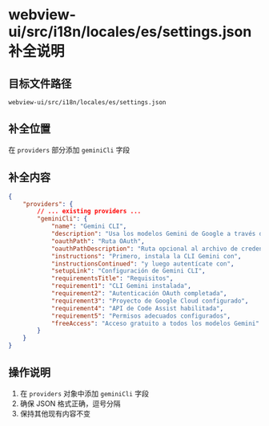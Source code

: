 # webview-ui/src/i18n/locales/es/settings.json 补全说明

## 目标文件路径

`webview-ui/src/i18n/locales/es/settings.json`

## 补全位置

在 `providers` 部分添加 `geminiCli` 字段

## 补全内容

```json
{
	"providers": {
		// ... existing providers ...
		"geminiCli": {
			"name": "Gemini CLI",
			"description": "Usa los modelos Gemini de Google a través de la CLI Gemini",
			"oauthPath": "Ruta OAuth",
			"oauthPathDescription": "Ruta opcional al archivo de credenciales OAuth. Por defecto: ~/.gemini/oauth_creds.json",
			"instructions": "Primero, instala la CLI Gemini con",
			"instructionsContinued": "y luego autentícate con",
			"setupLink": "Configuración de Gemini CLI",
			"requirementsTitle": "Requisitos",
			"requirement1": "CLI Gemini instalada",
			"requirement2": "Autenticación OAuth completada",
			"requirement3": "Proyecto de Google Cloud configurado",
			"requirement4": "API de Code Assist habilitada",
			"requirement5": "Permisos adecuados configurados",
			"freeAccess": "Acceso gratuito a todos los modelos Gemini"
		}
	}
}
```

## 操作说明

1. 在 `providers` 对象中添加 `geminiCli` 字段
2. 确保 JSON 格式正确，逗号分隔
3. 保持其他现有内容不变

